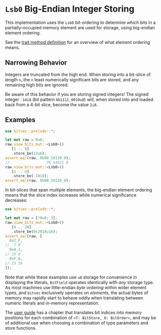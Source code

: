 # `Lsb0` Big-Endian Integer Storing

This implementation uses the `Lsb0` bit-ordering to determine *which* bits in a
partially-occupied memory element are used for storage, using big-endian element
ordering.

See the [trait method definition][orig] for an overview of what element ordering
means.

## Narrowing Behavior

Integers are truncated from the high end. When storing into a bit-slice of
length `n`, the `n` least numerically significant bits are stored, and any
remaining high bits are ignored.

Be aware of this behavior if you are storing signed integers! The signed integer
`-14i8` (bit pattern `0b1111_0010u8`) will, when stored into and loaded back
from a 4-bit slice, become the value `2i8`.

## Examples

```rust
use bitvec::prelude::*;

let mut raw = 0u8;
raw.view_bits_mut::<Lsb0>()
   [1 .. 6]
   .store_be(22u8);
assert_eq!(raw, 0b00_10110_0);
//                 76 54321 0
raw.view_bits_mut::<Lsb0>()
   [1 .. 6]
   .store_be(-10i8);
assert_eq!(raw, 0b00_10110_0);
```

In bit-slices that span multiple elements, the big-endian element ordering means
that the slice index increases while numerical significance decreases:

```rust
use bitvec::prelude::*;

let mut raw = [!0u8; 3];
raw.view_bits_mut::<Lsb0>()
   [4 .. 20]
   .store_be(0x2018u16);
assert_eq!(raw, [
  0x2_F,
//  7 0
  0x0_1,
// 15 8
  0xF_8,
// 23 16
]);
```

Note that while these examples use `u8` storage for convenience in displaying
the literals, `BitField` operates identically with *any* storage type. As most
machines use little-endian *byte ordering* within wider element types, and
`bitvec` exclusively operates on *elements*, the actual bytes of memory may
rapidly start to behave oddly when translating between numeric literals and
in-memory representation.

The [user guide] has a chapter that translates bit indices into memory positions
for each combination of `<T: BitStore, O: BitOrder>`, and may be of additional
use when choosing a combination of type parameters and store functions.

[orig]: crate::field::BitField::store_be
[user guide]: https://ferrilab.github.io/ferrilab/bitvec/memory-representation.html
